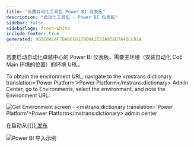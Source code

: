 ```yaml
---
title: "设置自动化工具包 Power BI 仪表板"
description: "自动化工具包 - Power BI 仪表板"
sidebar: false
sidebarlogo: fresh-white
include_footer: true
generated: 90DE8AE4F7BA66E6129D0A2E53A958D7A4BCC91A
---
```


若要启动自动化卓越中心的 Power BI 仪表板，需要主环境（安装自动化 CoE Main 环境的位置）的环境 URL。

To obtain the environment URL, navigate to the <mstrans:dictionary translation='Power Platform'>Power Platform</mstrans:dictionary> Admin Center, go to Environments, select the environment, and note the Environment URL:

![Get Environment screen - <mstrans:dictionary translation='Power Platform'>Power Platform</mstrans:dictionary> admin center](/images/get-environment.png)

在启动从[{{<product-name>}} 发布](https://github.com/microsoft/powercat-automation-kit/releases)

![Power BI 导入示例](/images/power-bi-import.png)
